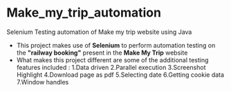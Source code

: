 # Make_my_trip_automation

Selenium Testing automation of Make my trip website using Java

- This project makes use of **Selenium** to perform automation testing on the **"railway booking"** present in the **Make My Trip** website
- What makes this project different are some of the additional testing features included :
   1.Data driven
   2.Parallel execution 
   3.Screenshot Highlight
   4.Download page as pdf
   5.Selecting date
   6.Getting cookie data
   7.Window handles
